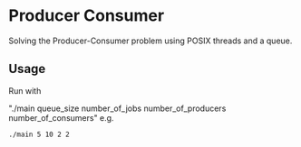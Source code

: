 # Producer Consumer

Solving the Producer-Consumer problem using POSIX threads and a queue.

## Usage

Run with

"./main queue_size number_of_jobs number_of_producers number_of_consumers" e.g.

`./main 5 10 2 2`
